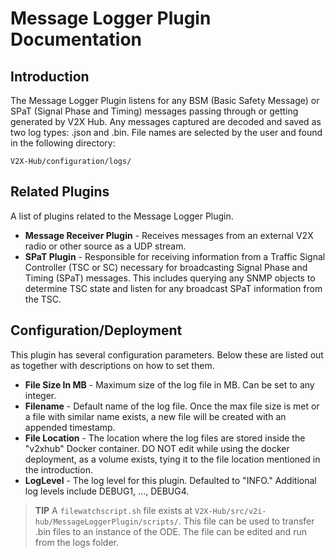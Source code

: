 # Message Logger Plugin Documentation

## Introduction
The Message Logger Plugin listens for any BSM (Basic Safety Message) or SPaT (Signal Phase and Timing) messages passing through or getting generated by V2X Hub. Any messages captured are decoded and saved as two log types: .json and .bin. File names are selected by the user and found in the following directory: 
```
V2X-Hub/configuration/logs/
```

## Related Plugins

A list of plugins related to the Message Logger Plugin.

* **Message Receiver Plugin** - Receives messages from an external V2X radio or other source as a UDP stream.
* **SPaT Plugin** - Responsible for receiving information from a Traffic Signal Controller (TSC or SC) necessary for broadcasting Signal Phase and Timing (SPaT) messages. This includes querying any SNMP objects to determine TSC state and listen for any broadcast SPaT information from the TSC.

## Configuration/Deployment

This plugin has several configuration parameters. Below these are listed out as together with descriptions on how to set them.

* **File Size In MB** - Maximum size of the log file in MB. Can be set to any integer.
* **Filename** - Default name of the log file. Once the max file size is met or a file with similar name exists, a new file will be created with an appended timestamp.
* **File Location** - The location where the log files are stored inside the "v2xhub" Docker container. DO NOT edit while using the docker deployment, as a volume exists, tying it to the file location mentioned in the introduction. 
* **LogLevel** - The log level for this plugin. Defaulted to "INFO." Additional log levels include DEBUG1, ..., DEBUG4.


> **TIP**
> A `filewatchscript.sh` file exists at `V2X-Hub/src/v2i-hub/MessageLoggerPlugin/scripts/`. This file can be used to transfer .bin files to an instance of the ODE. The file can be edited and run from the logs folder. 
